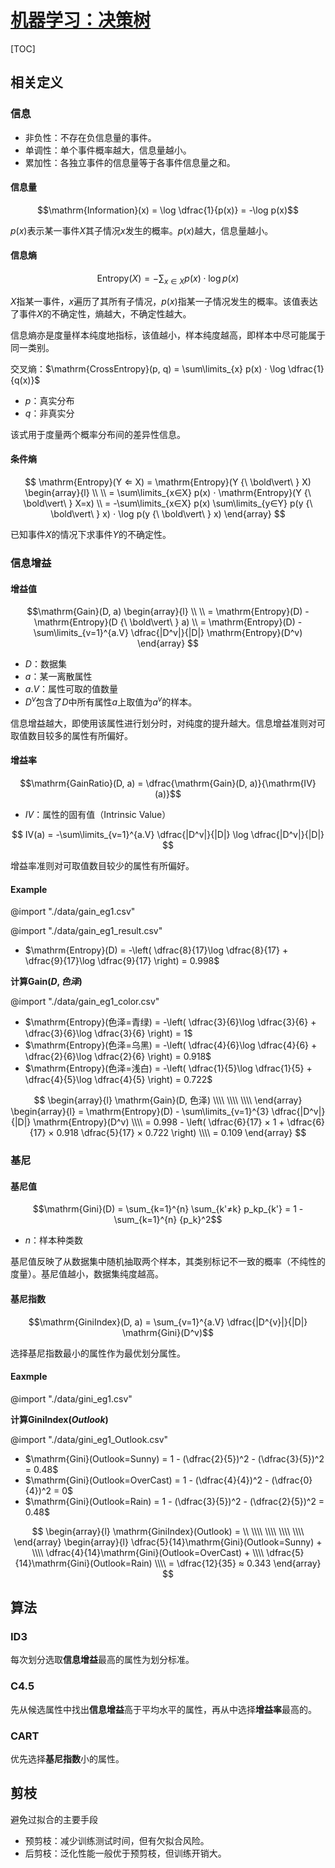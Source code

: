 <link rel='stylesheet' href='../../style/index.css'>
<script src='../../style/index.js'></script>

# [机器学习：决策树](./index.html)

[TOC]

## 相关定义

### 信息

- 非负性：不存在负信息量的事件。
- 单调性：单个事件概率越大，信息量越小。
- 累加性：各独立事件的信息量等于各事件信息量之和。

#### 信息量

$$\mathrm{Information}(x) = \log \dfrac{1}{p(x)} = -\log p(x)$$

$p(x)$表示某一事件$X$其子情况$x$发生的概率。$p(x)$越大，信息量越小。

#### 信息熵

$$\mathrm{Entropy}(X) = -\sum_{x∈X} p(x) ⋅ \log p(x)$$

$X$指某一事件，$x$遍历了其所有子情况，$p(x)$指某一子情况发生的概率。该值表达了事件$X$的不确定性，<span class='highlight'>熵越大，不确定性越大</span>。

<span class='highlight'>信息熵亦是度量样本纯度地指标，该值越小，样本纯度越高，即样本中尽可能属于同一类别。</span>

<div class='hint'>

交叉熵：$\mathrm{CrossEntropy}(p, q) = \sum\limits_{x} p(x) ⋅ \log \dfrac{1}{q(x)}$

- $p$：真实分布
- $q$：非真实分

该式用于度量两个概率分布间的差异性信息。
</div>

#### 条件熵

$$
    \mathrm{Entropy}(Y ⇐ X) = 
    \mathrm{Entropy}(Y {\ \bold\vert\ } X)
    \begin{array}{l}
    \\
    \\  = \sum\limits_{x∈X} p(x) ⋅ \mathrm{Entropy}(Y {\ \bold\vert\ } X=x) 
    \\  = -\sum\limits_{x∈X} p(x) \sum\limits_{y∈Y}
                p(y {\ \bold\vert\ } x)
                ⋅ 
                \log p(y {\ \bold\vert\ } x)
    \end{array}
$$

已知事件$X$的情况下求事件$Y$的不确定性。

### 信息增益

#### 增益值

$$\mathrm{Gain}(D, a) 
\begin{array}{l}
\\
\\  = \mathrm{Entropy}(D) - \mathrm{Entropy}(D {\ \bold\vert\ } a)
\\  = \mathrm{Entropy}(D) - \sum\limits_{v=1}^{a.V} \dfrac{|D^v|}{|D|} \mathrm{Entropy}(D^v)
\end{array}
$$

- $D$：数据集
- $a$：某一离散属性
- $a.V$：属性可取的值数量
- $D^v$包含了$D$中所有属性$a$上取值为$a^v$的样本。

<span class='highlight'>信息增益越大，即使用该属性进行划分时，对纯度的提升越大。信息增益准则对可取值数目较多的属性有所偏好。</span>

#### 增益率

$$\mathrm{GainRatio}(D, a) = \dfrac{\mathrm{Gain}(D, a)}{\mathrm{IV}(a)}$$

- $IV$：属性的固有值（Intrinsic Value）

$$
    IV(a) = 
        -\sum\limits_{v=1}^{a.V}
            \dfrac{|D^v|}{|D|}
            \log
            \dfrac{|D^v|}{|D|}
$$

<span class='highlight'>增益率准则对可取值数目较少的属性有所偏好。</span>

#### Example

@import "./data/gain_eg1.csv"

@import "./data/gain_eg1_result.csv"

- $\mathrm{Entropy}(D) = -\left(
        \dfrac{8}{17}\log \dfrac{8}{17} + 
        \dfrac{9}{17}\log \dfrac{9}{17}
    \right) = 0.998$

**计算$\mathrm{Gain}(D, 色泽)$**

@import "./data/gain_eg1_color.csv"

- $\mathrm{Entropy}(色泽=青绿) = -\left(
        \dfrac{3}{6}\log \dfrac{3}{6} + 
        \dfrac{3}{6}\log \dfrac{3}{6}
    \right) = 1$
- $\mathrm{Entropy}(色泽=乌黑) = -\left(
        \dfrac{4}{6}\log \dfrac{4}{6} + 
        \dfrac{2}{6}\log \dfrac{2}{6}
    \right) = 0.918$
- $\mathrm{Entropy}(色泽=浅白) = -\left(
        \dfrac{1}{5}\log \dfrac{1}{5} + 
        \dfrac{4}{5}\log \dfrac{4}{5}
    \right) = 0.722$

$$
\begin{array}{l}
    \mathrm{Gain}(D, 色泽) \\\\ \\\\ \\\\
\end{array}
\begin{array}{l}
        = \mathrm{Entropy}(D) - 
            \sum\limits_{v=1}^{3} \dfrac{|D^v|}{|D|} \mathrm{Entropy}(D^v)
\\\\    = 0.998 - \left(
            \dfrac{6}{17} × 1 + 
            \dfrac{6}{17} × 0.918
            \dfrac{5}{17} × 0.722
        \right)
\\\\    = 0.109
\end{array}
$$

### 基尼

#### 基尼值

$$\mathrm{Gini}(D) = \sum_{k=1}^{n} \sum_{k'≠k} p_kp_{k'} = 1 - \sum_{k=1}^{n} {p_k}^2$$

- $n$：样本种类数

<span class='highlight'>基尼值反映了从数据集中随机抽取两个样本，其类别标记不一致的概率（不纯性的度量）。基尼值越小，数据集纯度越高。</span>

#### 基尼指数

$$\mathrm{GiniIndex}(D, a) = \sum_{v=1}^{a.V} \dfrac{|D^{v}|}{|D|} \mathrm{Gini}(D^v)$$

<span class='highlight'>选择基尼指数最小的属性作为最优划分属性。</span>

#### Eaxmple

@import "./data/gini_eg1.csv"

**计算$\mathrm{GiniIndex}(Outlook)$**

@import "./data/gini_eg1_Outlook.csv"

- $\mathrm{Gini}(Outlook=Sunny) = 1 - (\dfrac{2}{5})^2 - (\dfrac{3}{5})^2 = 0.48$
- $\mathrm{Gini}(Outlook=OverCast) = 1 - (\dfrac{4}{4})^2 - (\dfrac{0}{4})^2 = 0$
- $\mathrm{Gini}(Outlook=Rain) = 1 - (\dfrac{3}{5})^2 - (\dfrac{2}{5})^2 = 0.48$

$$
\begin{array}{l}
    \mathrm{GiniIndex}(Outlook) =  \\ \\\\ \\\\ \\\\ \\\\
\end{array}
\begin{array}{l}
        \dfrac{5}{14}\mathrm{Gini}(Outlook=Sunny) + 
\\\\    \dfrac{4}{14}\mathrm{Gini}(Outlook=OverCast) + 
\\\\    \dfrac{5}{14}\mathrm{Gini}(Outlook=Rain)
\\\\    = \dfrac{12}{35} ≈ 0.343
\end{array}
$$

## 算法

### ID3

每次划分选取**信息增益**最高的属性为划分标准。

### C4.5

先从候选属性中找出**信息增益**高于平均水平的属性，再从中选择**增益率**最高的。

### CART

优先选择**基尼指数**小的属性。

## 剪枝

避免过拟合的主要手段

- 预剪枝：减少训练测试时间，但有欠拟合风险。
- 后剪枝：泛化性能一般优于预剪枝，但训练开销大。
